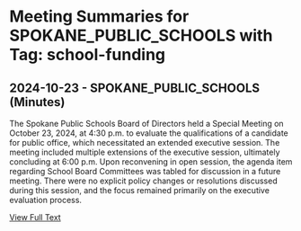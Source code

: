 # Meeting Summaries for SPOKANE_PUBLIC_SCHOOLS with Tag: school-funding

## 2024-10-23 - SPOKANE_PUBLIC_SCHOOLS (Minutes)

The Spokane Public Schools Board of Directors held a Special Meeting on October 23, 2024, at 4:30 p.m. to evaluate the qualifications of a candidate for public office, which necessitated an extended executive session. The meeting included multiple extensions of the executive session, ultimately concluding at 6:00 p.m. Upon reconvening in open session, the agenda item regarding School Board Committees was tabled for discussion in a future meeting. There were no explicit policy changes or resolutions discussed during this session, and the focus remained primarily on the executive evaluation process.

[View Full Text](https://raw.githubusercontent.com/VoronoiPerspectives/WashingtonStateSchoolBoardExplorer/refs/heads/main/data/countries/usa/states/wa/counties/spokane/school_boards/spokane_public_schools/2024/2024-10-23-minutes.txt)

